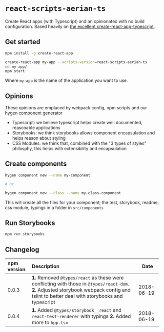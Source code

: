 # `react-scripts-aerian-ts`

Create React apps (with Typescript) and an opinionated with no build configuration. Based heavily on [the excellent create-react-app-typescript](https://github.com/wmonk/create-react-app-typescript).

## Get started

```sh
npm install -g create-react-app

create-react-app my-app --scripts-version=react-scripts-aerian-ts
cd my-app/
npm start
```

Where `my-app` is the name of the application you want to use.

## Opinions

These opinions are emplaced by webpack config, npm scripts and our hygen component generator

* Typescript: we believe typescript helps create well documented, reasonable applications
* Storybooks: we think storybooks allows component encapsulation and helps reason about styling
* CSS Modules: we think that, combined with the "3 types of styles" philosphy, this helps with extensibility and encapsulation

## Create components

```sh
hygen component new --name my-component

# or

hygen component new --class --name my-class-component
```

This will create all the files for your component; the test, storybook, readme, css module, typings in a folder in `src/components`

## Run Storybooks

```sh
npm run storybooks
```

## Changelog

| npm version | Description                                                                                                                                                                                 | Date       |
| :---------- | :------------------------------------------------------------------------------------------------------------------------------------------------------------------------------------------ | ---------- |
| 0.0.3       | **1.** Removed `@types/react` as these were conflicting with those in `@types/react-dom`. **2.** Adjusted storybook webpack config and tslint to better deal with storybooks and typescript | 2018-06-19 |
| 0.0.4       | **1.** Added `@types/storybook__react` and `react-test-renderer` with typings **2.** Added more to `App.tsx`                                                                                | 2018-06-19 |
